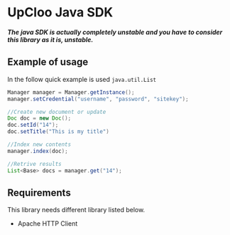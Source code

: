 # UpCloo Java SDK

***The java SDK is actually completely unstable and you have to 
consider this library as it is, unstable.***

## Example of usage

In the follow quick example is used ```java.util.List```

```java
Manager manager = Manager.getInstance();
manager.setCredential("username", "password", "sitekey");

//Create new document or update
Doc doc = new Doc();
doc.setId("14");
doc.setTitle("This is my title")

//Index new contents
manager.index(doc);

//Retrive results
List<Base> docs = manager.get("14");
```

## Requirements 

This library needs different library listed below. 

 * Apache HTTP Client
